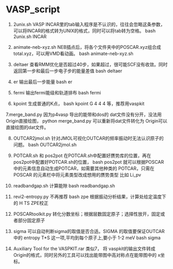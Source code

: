 # VASP_script
1.  2unix.sh
VASP INCAR里的tab输入程序是不认识的，往往会忽略这条参数，   可以将INCAR的格式转为UNIX的格式，同时可以将tab转为空格。 bash 2unix.sh INCAR

2.  animate-neb-xyz.sh
NEB插点后，将各个文件夹中的POSCAR.xyz组合成total.xyz，可以用VMD看动画。 bash animate-neb-xyz.sh 

3. deltaer
查看RMM优化是否超过40步，如果超过，很可能SCF没有收敛。同时返回第一步和最后一步电子步的能量差值  bash deltaer

4. er
输出最后一步能量  bash er

5. fermi
输出fermi能级和轨道排布   bash fermi

6. kpoint
生成普通的K点，  bash kpoint G 4 4 4  等，推荐用vaspkit

7.merge_band.py
因为p4vasp 导出的能带和dos的 dat文件没有分开，没法用Origin直接绘图， python merge_band.py 可以重新将dat文件转化为 Origin可以直接绘图的dat文件。

8. OUTCAR2jmol.sh
针对JMOL可视化OUTCAR的频率振动时无法认识原子的问题。 bash OUTCAR2jmol.sh

9. POTCAR.sh 和 pos2pot
在POTCAR.sh中配置好赝势库的位置，再在pos2pot中配置好POTCAR.sh的位置， bash pos2pot 就可以根据POSCAR	中的元素信息自动生成POTCAR，如需要其他种类的 POTCAR，只需在POSCAR 的元素栏中将元素类型改成想用的赝势类型   比如 Li_pv

10. readbandgap.sh
计算能隙 bash readbandgap.sh

11. revi2-entropy.py  不再推荐 bash zpe
根据振动分析结果，计算处给定温度下的 H TS ZPE校正   

12. POSCARtoolkit.py
转化分数坐标；根据层数固定原子；选择性放开，固定或者部分固定原子

13. sigma
可以自动判断sigma的取值是否合适。SIGMA 的取值要保证OUTCAR 中的 entropy T*S 这一项,平均到每个原子上,要小于 1-2 meV   bash sigma

14. Auxiliary Tool for the VASPKIT.rar
类似7， 将 vaspkit的输出文件转成 Origin的格式，同时另外的工具可以找出能带图中高对称点在能带图中的 x坐标。
